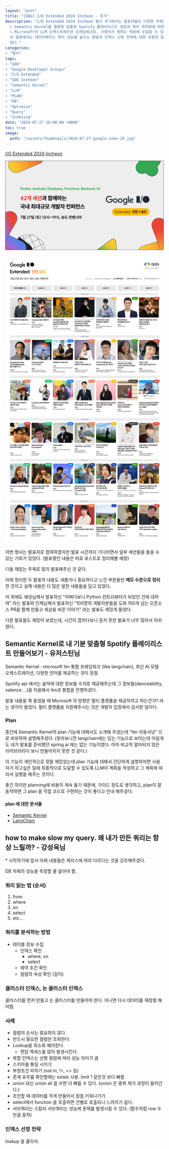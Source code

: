 ```yaml
---
layout: "post"
title: "[GDG] I/O Extended 2024 Incheon - 후기"
description: "I/O Extended 2024 Incheon 행사 후기에서는 발표자들이 다양한 주제로 흥미로운 세션을 진행했으며, 특히\
  \ Semantic Kernel을 활용한 맞춤형 Spotify 플레이리스트 생성과 쿼리 최적화에 대한 강연이 주목받았다. Semantic Kernel은\
  \ Microsoft의 LLM 오케스트레이션 프레임워크로, 사용자가 원하는 목표에 도달할 수 있도록 계획을 작성해주는 기능이 특징이다. 강성욱님\
  의 발표에서는 데이터베이스 쿼리 성능을 높이는 방법과 인덱스 선정 전략에 대한 유용한 팁이 공유되었으며, 쿼리 분석 및 최적화의 중요성이 강조되\
  었다."
categories:
- "행사"
tags:
- "GDG"
- "Google Developer Groups"
- "I/O Extended"
- "GDG Incheon"
- "Semantic Kernel"
- "LLM"
- "PLAN"
- "DB"
- "Optimize"
- "Query"
- "Indexing"
date: "2024-07-27 10:00:00 +0000"
toc: true
image:
  path: "/assets/thumbnails/2024-07-27-google-ioex-24.jpg"
---
```


[I/O Extended 2024 Incheon](https://festa.io/events/5477)

![banner](/assets/images/2024-07-27-google-ioex-24/banner.png)

![sessions.jpg](/assets/images/2024-07-27-google-ioex-24/sessions.jpg)

이번 행사는 발표자로 참여하였지만 발표 시간까지 기다리면서 일부 세션들을 들을 수 있는 기회가 있었다. (발표했던 내용은 따로 포스트로 정리해볼 예정)

다들 재밌는 주제로 많이 발표해주신 것 같다.

아래 정리한 두 발표의 내용도 새롭거나 중요하다고 느낀 부분들만 **메모 수준으로 정리**한 것이고 실제 내용은 더 많은 알찬 내용들을 담고 있었다.

이 외에도 예성님께서 발표하신 "어쩌다보니 Python 컨트리뷰터가 되었던 건에 대하여" 라는 발표와 인제님께서 발표하신 "100명의 개발자분들을 도와 100개 넘는 오픈소스 PR을 함께 만들고 세상을 바꾼 이야기" 라는 발표도 재밌게 들었다.

다른 발표들도 재밌어 보였는데, 시간이 겹치다보니 듣지 못한 발표가 너무 많아서 아쉬웠다.

## Semantic Kernel로 내 기분 맞춤형 Spotify 플레이리스트 만들어보기 - 유저스틴님

Semantic Kernel : microsoft llm 통함 프레임워크 (like langchain), 최신 AI 모델 오케스트레이션, 다양한 언어를 제공하는 것이 장점.

Spotify api 에서는 음악에 대한 정보를 수치로 제공해주는데 그 정보들(danceability, valence ...)을 이용해서 llm과 통합을 진행하셨다.

발표 내용을 쭉 들었을 때 Microsoft 의 방향은 멀티 플랫폼을 제공하려고 하는건가? 라는 생각이 들었다. 멀티 플랫폼을 지원해주시는 것은 개발자 입장에서 감사한 일이다.

### Plan

중간에 Semantic Kernel의 plan 기능에 대해서도 소개해 주셨는데 "llm 자동사냥" 으로 비유하여 설명해주셨다.
(찾아보니깐 langchain에는 있는 기능으로 보이는데 아쉽게도 내가 발표를 준비했던 spring ai 에는 없는 기능이였다. 아마 비교적 얼마되지 않은 라이브러리다 보니 만들어지지 못한 것 같다.)

이 기능이 개인적으로 정말 재밌었는데 plan 기능에 대해서 간단하게 설명하자면 사용자가 하고싶은 일에 최종적으로 도달할 수 있도록 LLM이 계획을 작성하고 그 계획에 따라서 실행을 해주는 것이다.

좋긴 하지만 planning에 비용이 계속 들기 때문에, 가이드 정도로 생각하고, plan이 잘 동작하면 그 plan 을 직접 코드로 구현하는 것이 좋다고 안내 해주셨다.

#### plan 에 대한 문서들

- [Semantic Kernel](https://learn.microsoft.com/en-us/semantic-kernel/concepts/planning?pivots=programming-language-csharp)
- [LangChain](https://js.langchain.com/v0.1/docs/modules/agents/agent_types/plan_and_execute/)

## how to make slow my query. 왜 내가 만든 쿼리는 항상 느릴까? - 강성욱님

\* 시작하기에 앞서 아래 내용들은 케이스에 따라 다르다는 것을 강조해주셨다.

DB 자체의 성능을 측정할 줄 알아야 함.

### 쿼리 읽는 법 (순서)

1. from
2. where
3. on
4. select
5. etc...

### 쿼리를 분석하는 방법

- 테이블 정보 수집
  - 인덱스 확인
    - where, on
    - select
  - 제약 조건 확인
  - 컬럼의 속성 확인 (길이)

### 클러스터 인덱스, 논 클러스터 인덱스

클러스터를 먼저 만들고 논 클러스터를 만들어야 한다.
아니면 다시 데이터를 재정렬 해야함.

### 사례

- 컬럼의 순서는 중요하지 않다.
- 반드시 필요한 컬럼만 조회한다.
- Lookup을 최소화 해야한다.
  - 랜덤 액세스를 많이 발생시킨다.
- 복합 인덱스는 선행 컬럼에 따라 성능 차이가 큼
- 스키마를 통일 시키기
- 부정조건 피하기 (not in, !=, <> 등)
- 존재 유무를 확인할때는 exists 사용. limit 1 같은것 보다 빠름
- union 대신 union all 을 쓰면 더 빠를 수 있다. (union 은 중복 제거 과정이 들어간다.)
- 조인할 때 데이터를 작게 만들어서 점점 키워나가기
- select에서 function 을 호출하면 건별로 호출되니 느려지기 쉽다.
- 서브쿼리는 스칼라 서브쿼리는 성능에 문제를 발생시킬 수 있다. (함수처럼 row 수 만큼 동작)

### 인덱스 선정 전략

lookup 을 줄이자.
